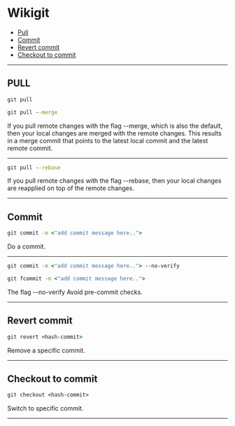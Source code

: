# Wikigit

- [Pull](#pull)
- [Commit](#commit)
- [Revert commit](#revert-commit)
- [Checkout to commit](#checkout-to-commit)

---
<div id='pull'/>

## PULL

```cmd
git pull

git pull --merge
```

If you pull remote changes with the flag --merge, which is also the default, then your local changes are merged with the
remote changes. This results in a merge commit that points to the latest local commit and the latest remote commit.

---

```cmd
git pull --rebase
```

If you pull remote changes with the flag --rebase, then your local changes are reapplied on top of the remote changes.

---
<div id='commit'/>

## Commit

```cmd
git commit -m <"add commit message here..">
```
Do a commit.

---

```cmd
git commit -m <"add commit message here.."> --no-verify

git fcommit -m <"add commit message here..">
```
The flag --no-verify Avoid pre-commit checks.

---

<div id='revert-commit'/>

## Revert commit

```cmd
git revert <hash-commit>
```

Remove a specific commit.

---

<div id='checkout-to-commit'/>

## Checkout to commit

```cmd
git checkout <hash-commit>
```

Switch to specific commit.

---
